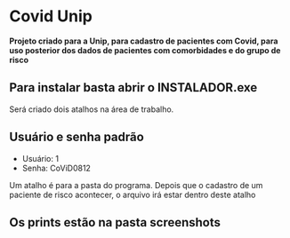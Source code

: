 # Covid Unip

**Projeto criado para a Unip, para cadastro de pacientes com Covid, para uso posterior dos dados de pacientes com comorbidades e do grupo de risco**

## Para instalar basta abrir o INSTALADOR.exe
Será criado dois atalhos na área de trabalho.
## Usuário e senha padrão
- Usuário: 1
- Senha: CoViD0812

Um atalho é para a pasta do programa. Depois que o cadastro de um paciente de risco acontecer, o arquivo irá estar dentro deste atalho

## Os prints estão na pasta screenshots
